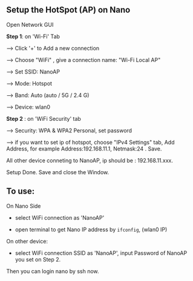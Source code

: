 ## Setup the HotSpot (AP) on Nano

Open Network GUI

**Step 1**: on 'Wi-Fi' Tab

--> Click '+' to Add a new connection

--> Choose "WiFi" ,  give a connection name: "Wi-Fi Local AP"

--> Set SSID: NanoAP

--> Mode: Hotspot

--> Band: Auto (auto / 5G / 2.4 G)

--> Device: wlan0

**Step 2** : on 'WiFi Security' tab

--> Security: WPA & WPA2 Personal,  set password

--> if you want to set ip of hotspot, choose "IPv4 Settings" tab, Add Address, for example Address:192.168.11.1, Netmask:24 . Save.

All other device conneting to NanoAP, ip should be : 192.168.11.xxx.

Setup Done. Save and close the Window.


## To use:


On Nano Side

- select WiFi connection as 'NanoAP'

- open terminal to get Nano IP address by `ifconfig`, (wlan0 IP)

On other device:

- select WiFi connection SSID as 'NanoAP', input Password of NanoAP you set on Step 2.

Then you can login nano by ssh now.

